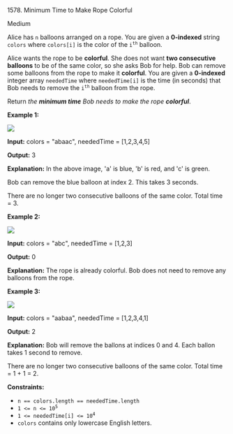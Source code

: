 1578\. Minimum Time to Make Rope Colorful

Medium

Alice has `n` balloons arranged on a rope. You are given a **0-indexed** string `colors` where `colors[i]` is the color of the <code>i<sup>th</sup></code> balloon.

Alice wants the rope to be **colorful**. She does not want **two consecutive balloons** to be of the same color, so she asks Bob for help. Bob can remove some balloons from the rope to make it **colorful**. You are given a **0-indexed** integer array `neededTime` where `neededTime[i]` is the time (in seconds) that Bob needs to remove the <code>i<sup>th</sup></code> balloon from the rope.

Return _the **minimum time** Bob needs to make the rope **colorful**_.

**Example 1:**

![](https://assets.leetcode.com/uploads/2021/12/13/ballon1.jpg)

**Input:** colors = "abaac", neededTime = [1,2,3,4,5]

**Output:** 3

**Explanation:** In the above image, 'a' is blue, 'b' is red, and 'c' is green.

Bob can remove the blue balloon at index 2. This takes 3 seconds.

There are no longer two consecutive balloons of the same color. Total time = 3.

**Example 2:**

![](https://assets.leetcode.com/uploads/2021/12/13/balloon2.jpg)

**Input:** colors = "abc", neededTime = [1,2,3]

**Output:** 0

**Explanation:** The rope is already colorful. Bob does not need to remove any balloons from the rope.

**Example 3:**

![](https://assets.leetcode.com/uploads/2021/12/13/balloon3.jpg)

**Input:** colors = "aabaa", neededTime = [1,2,3,4,1]

**Output:** 2

**Explanation:** Bob will remove the ballons at indices 0 and 4. Each ballon takes 1 second to remove.

There are no longer two consecutive balloons of the same color. Total time = 1 + 1 = 2.

**Constraints:**

*   `n == colors.length == neededTime.length`
*   <code>1 <= n <= 10<sup>5</sup></code>
*   <code>1 <= neededTime[i] <= 10<sup>4</sup></code>
*   `colors` contains only lowercase English letters.